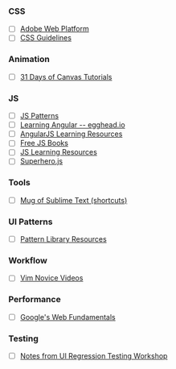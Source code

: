 ### CSS
- [ ] [Adobe Web Platform](http://webplatform.adobe.com/)
- [ ] [CSS Guidelines](http://cssguidelin.es/)

### Animation
- [ ] [31 Days of Canvas Tutorials](http://creativejs.com/2011/08/31-days-of-canvas-tutorials/)

### JS
- [ ] [JS Patterns](http://shichuan.github.io/javascript-patterns/)
- [ ] [Learning Angular -- egghead.io](http://egghead.io)
- [ ] [AngularJS Learning Resources](https://github.com/jmcunningham/AngularJS-Learning)
- [ ] [Free JS Books](http://jsbooks.revolunet.com/)
- [ ] [JS Learning Resources](https://gist.github.com/jongrover/6263750)
- [ ] [Superhero.js](http://superherojs.com/)

### Tools
- [ ] [Mug of Sublime Text (shortcuts)](http://katiek2.github.io/most/)

### UI Patterns
- [ ] [Pattern Library Resources](http://patternlab.io/resources.html)

### Workflow
- [ ] [Vim Novice Videos](http://derekwyatt.org/vim/tutorials/novice/)

### Performance
- [ ] [Google's Web Fundamentals](https://developers.google.com/web/fundamentals/)

### Testing
- [ ] [Notes from UI Regression Testing Workshop](https://github.com/klamping/UIRegression/?utm_content=buffer43cfc&utm_medium=social&utm_source=twitter.com&utm_campaign=buffer)
